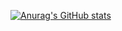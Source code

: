 [![Anurag's GitHub stats](https://github-readme-stats.vercel.app/api?username=lirajohny)](https://github.com/anuraghazra/github-readme-stats)
